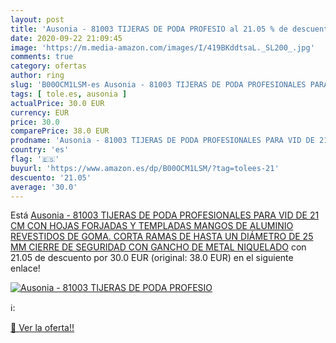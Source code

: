 ```yaml
---
layout: post
title: 'Ausonia - 81003 TIJERAS DE PODA PROFESIO al 21.05 % de descuento'
date: 2020-09-22 21:09:45
image: 'https://m.media-amazon.com/images/I/419BKddtsaL._SL200_.jpg'
comments: true
category: ofertas
author: ring
slug: 'B00OCM1LSM-es Ausonia - 81003 TIJERAS DE PODA PROFESIONALES PARA VID DE...'
tags: [ tole.es, ausonia ]
actualPrice: 30.0 EUR
currency: EUR
price: 30.0
comparePrice: 38.0 EUR
prodname: 'Ausonia - 81003 TIJERAS DE PODA PROFESIONALES PARA VID DE 21 CM CON HOJAS FORJADAS Y TEMPLADAS  MANGOS DE ALUMINIO REVESTIDOS DE GOMA. CORTA RAMAS DE HASTA UN DIÁMETRO DE 25 MM  CIERRE DE SEGURIDAD CON GANCHO DE METAL NIQUELADO'
country: 'es'
flag: '🇪🇸'
buyurl: 'https://www.amazon.es/dp/B00OCM1LSM/?tag=tolees-21'
descuento: '21.05'
average: '30.0'
---
```


Está [Ausonia - 81003 TIJERAS DE PODA PROFESIONALES PARA VID DE 21 CM CON HOJAS FORJADAS Y TEMPLADAS  MANGOS DE ALUMINIO REVESTIDOS DE GOMA. CORTA RAMAS DE HASTA UN DIÁMETRO DE 25 MM  CIERRE DE SEGURIDAD CON GANCHO DE METAL NIQUELADO](https://www.amazon.es/dp/B00OCM1LSM/?tag=tolees-21) con 21.05 de descuento por 30.0 EUR (original: 38.0 EUR) en el siguiente enlace!

[![Ausonia - 81003 TIJERAS DE PODA PROFESIO](https://m.media-amazon.com/images/I/419BKddtsaL._SL200_.jpg)](https://www.amazon.es/dp/B00OCM1LSM/?tag=tolees-21)

ℹ️:


[🛒 Ver la oferta!!](https://www.amazon.es/dp/B00OCM1LSM/?tag=tolees-21)
